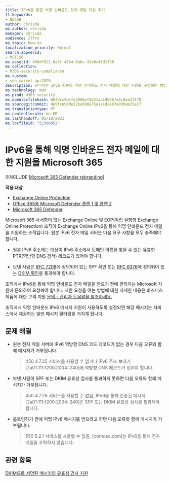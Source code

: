 ```yaml
---
title: IPv6을 통한 익명 인바운드 전자 메일 지원 추가
f1.keywords:
- NOCSH
author: chrisda
ms.author: chrisda
manager: chrisda
audience: ITPro
ms.topic: how-to
localization_priority: Normal
search.appverid:
- MET150
ms.assetid: b68df621-0a5f-4824-8abc-41e0c4fd1398
ms.collection:
- M365-security-compliance
ms.custom:
- seo-marvel-apr2020
description: 관리자는 IPv6 원본의 익명 인바운드 전자 메일에 대한 지원을 구성하는 방법을 Exchange Online Exchange Online Protection.
ms.technology: mdo
ms.prod: m365-security
ms.openlocfilehash: 80fdcc9dcfe3006ef8b21aa19856fe8c0ea3ff70
ms.sourcegitcommit: de5fce90de22ba588e75e1a1d2e87e03b9e25ec7
ms.translationtype: MT
ms.contentlocale: ko-KR
ms.lasthandoff: 05/10/2021
ms.locfileid: "52300052"
---
```

# <a name="add-support-for-anonymous-inbound-email-over-ipv6-in-microsoft-365"></a>IPv6을 통해 익명 인바운드 전자 메일에 대한 지원을 Microsoft 365

[!INCLUDE [Microsoft 365 Defender rebranding](../includes/microsoft-defender-for-office.md)]

**적용 대상**
- [Exchange Online Protection](exchange-online-protection-overview.md)
- [Office 365용 Microsoft Defender 플랜 1 및 플랜 2](defender-for-office-365.md)
- [Microsoft 365 Defender](../defender/microsoft-365-defender.md)

Microsoft 365 사서함이 없는 Exchange Online 및 EOP(독립 실행형 Exchange Online Protection) 조직이 Exchange Online IPv6을 통해 익명 인바운드 전자 메일을 지원하는 조직입니다. 원본 IPv6 전자 메일 서버는 다음 요구 사항을 모두 충족해야 합니다.

- 원본 IPv6 주소에는 대상이 IPv6 주소에서 도메인 이름을 찾을 수 있는 유효한 PTR(역방향 DNS 검색) 레코드가 있어야 합니다.

- 보낸 사람은 [RFC 7208](https://tools.ietf.org/html/rfc7208)에 정의되어 있는 SPF 확인 또는 [RFC 6376](http://dkim.org/)에 정의되어 있는 [DKIM 확인](https://www.rfc-editor.org/rfc/rfc6376.txt)을 통과해야 합니다.

조직에서 IPv6을 통해 익명 인바운드 전자 메일을 받으기 전에 관리자는 Microsoft 지원에 문의하여 요청해야 합니다. 지원 요청을 여는 방법에 대한 자세한 내용은 비즈니스 제품에 대한 고객 지원 [문의 - 관리자 도움말을 참조하세요.](../../business-video/get-help-support.md)

조직에서 익명 인바운드 IPv6 메시지 지원이 사용하도록 설정되면 해당 메시지는 서비스에서 제공하는 일반 메시지 필터링을 거치게 됩니다.

## <a name="troubleshooting"></a>문제 해결

- 원본 전자 메일 서버에 IPv6 역방향 DNS 코드 레코드가 없는 경우 다음 오류와 함께 메시지가 거부됩니다.

  > 450 4.7.25 서비스를 사용할 수 없거나 IPv6 주소 보내기[2a01:111:f200:2004::240]에 역방향 DNS 레코드가 있어야 합니다.

- 보낸 사람이 SPF 또는 DKIM 유효성 검사를 통과하지 못하면 다음 오류와 함께 메시지가 거부됩니다.

  > 450 4.7.26 서비스를 사용할 수 없음, IPv6을 통해 전송된 메시지[2a01:111:f200:2004::240]은 SPF 또는 DKIM 유효성 검사를 통과해야 합니다.

- 옵트인하기 전에 익명 IPv6 메시지를 받으려고 하면 다음 오류와 함께 메시지가 거부됩니다.

  > 550 5.2.1 서비스를 사용할 수 없음, [contoso.com]는 IPv6을 통해 전자 메일을 수락하지 않습니다.

## <a name="related-topics"></a>관련 항목

[DKIM으로 서명된 메시지의 유효성 검사 지원](support-for-validation-of-dkim-signed-messages.md)
